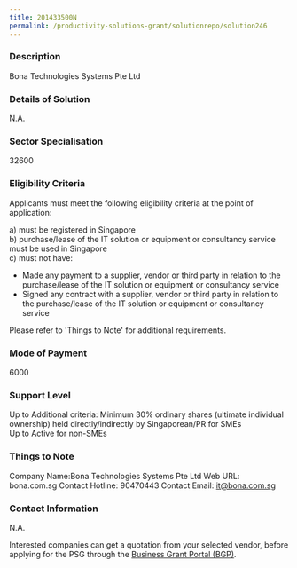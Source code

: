 ```yaml
---
title: 201433500N
permalink: /productivity-solutions-grant/solutionrepo/solution246
---
```


### Description

Bona Technologies Systems Pte Ltd

### Details of Solution

N.A.

### Sector Specialisation

 32600 

### Eligibility Criteria

Applicants must meet the following eligibility criteria at the point of application:

a) must be registered in Singapore <br>
b) purchase/lease of the IT solution or equipment or consultancy service must be used in Singapore <br>
c) must not have:
- Made any payment to a supplier, vendor or third party in relation to the purchase/lease of the IT solution or equipment or consultancy service
- Signed any contract with a supplier, vendor or third party in relation to the purchase/lease of the IT solution or equipment or consultancy service

Please refer to 'Things to Note' for additional requirements.

### Mode of Payment
6000

### Support Level
Up to Additional criteria: 
 Minimum 30% ordinary shares (ultimate individual ownership) held directly/indirectly by Singaporean/PR for SMEs <br>
Up to Active for non-SMEs

### Things to Note
Company Name:Bona Technologies Systems Pte Ltd 
Web URL: bona.com.sg 
Contact Hotline: 90470443 
Contact Email: it@bona.com.sg 


### Contact Information
N.A.

Interested companies can get a quotation from your selected vendor, before applying for the PSG through the <a target='_blank' rel='noopener' href='https://www.businessgrants.gov.sg/'>Business Grant Portal (BGP)</a>.

